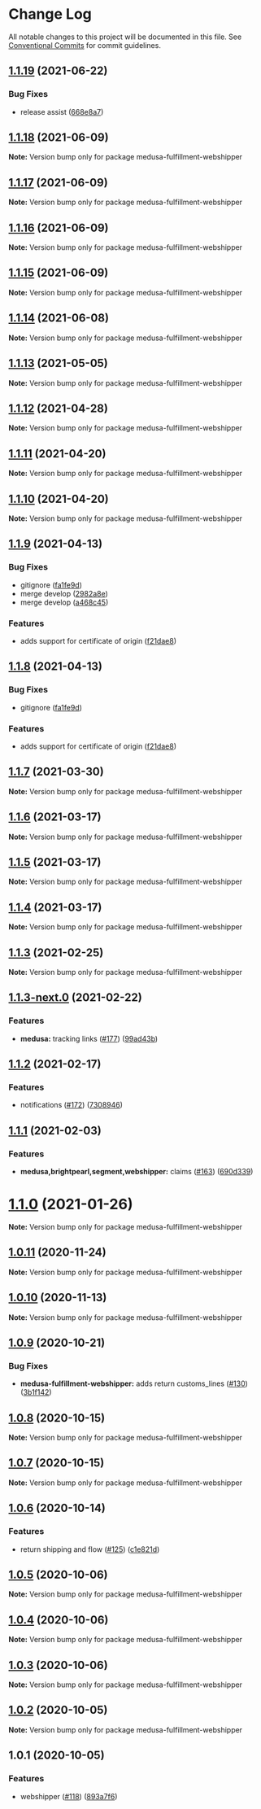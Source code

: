 # Change Log

All notable changes to this project will be documented in this file.
See [Conventional Commits](https://conventionalcommits.org) for commit guidelines.

## [1.1.19](https://github.com/medusajs/medusa/compare/medusa-fulfillment-webshipper@1.1.18...medusa-fulfillment-webshipper@1.1.19) (2021-06-22)


### Bug Fixes

* release assist ([668e8a7](https://github.com/medusajs/medusa/commit/668e8a740200847fc2a41c91d2979097f1392532))





## [1.1.18](https://github.com/medusajs/medusa/compare/medusa-fulfillment-webshipper@1.1.17...medusa-fulfillment-webshipper@1.1.18) (2021-06-09)

**Note:** Version bump only for package medusa-fulfillment-webshipper





## [1.1.17](https://github.com/medusajs/medusa/compare/medusa-fulfillment-webshipper@1.1.16...medusa-fulfillment-webshipper@1.1.17) (2021-06-09)

**Note:** Version bump only for package medusa-fulfillment-webshipper





## [1.1.16](https://github.com/medusajs/medusa/compare/medusa-fulfillment-webshipper@1.1.15...medusa-fulfillment-webshipper@1.1.16) (2021-06-09)

**Note:** Version bump only for package medusa-fulfillment-webshipper





## [1.1.15](https://github.com/medusajs/medusa/compare/medusa-fulfillment-webshipper@1.1.14...medusa-fulfillment-webshipper@1.1.15) (2021-06-09)

**Note:** Version bump only for package medusa-fulfillment-webshipper





## [1.1.14](https://github.com/medusajs/medusa/compare/medusa-fulfillment-webshipper@1.1.13...medusa-fulfillment-webshipper@1.1.14) (2021-06-08)

**Note:** Version bump only for package medusa-fulfillment-webshipper





## [1.1.13](https://github.com/medusajs/medusa/compare/medusa-fulfillment-webshipper@1.1.12...medusa-fulfillment-webshipper@1.1.13) (2021-05-05)

**Note:** Version bump only for package medusa-fulfillment-webshipper





## [1.1.12](https://github.com/medusajs/medusa/compare/medusa-fulfillment-webshipper@1.1.9...medusa-fulfillment-webshipper@1.1.12) (2021-04-28)

**Note:** Version bump only for package medusa-fulfillment-webshipper





## [1.1.11](https://github.com/medusajs/medusa/compare/medusa-fulfillment-webshipper@1.1.10...medusa-fulfillment-webshipper@1.1.11) (2021-04-20)

**Note:** Version bump only for package medusa-fulfillment-webshipper





## [1.1.10](https://github.com/medusajs/medusa/compare/medusa-fulfillment-webshipper@1.1.9...medusa-fulfillment-webshipper@1.1.10) (2021-04-20)

**Note:** Version bump only for package medusa-fulfillment-webshipper





## [1.1.9](https://github.com/medusajs/medusa/compare/medusa-fulfillment-webshipper@1.1.8...medusa-fulfillment-webshipper@1.1.9) (2021-04-13)


### Bug Fixes

* gitignore ([fa1fe9d](https://github.com/medusajs/medusa/commit/fa1fe9d619e19a277db6ee3a25ebb177222fa04b))
* merge develop ([2982a8e](https://github.com/medusajs/medusa/commit/2982a8e682e90beb4549d969d9d3b04d78a46a2d))
* merge develop ([a468c45](https://github.com/medusajs/medusa/commit/a468c451e82c68f41b5005a2e480057f6124aaa6))


### Features

* adds support for certificate of origin ([f21dae8](https://github.com/medusajs/medusa/commit/f21dae827ad64522fd1f4d6317740c6b0ded0536))





## [1.1.8](https://github.com/medusajs/medusa/compare/medusa-fulfillment-webshipper@1.1.7...medusa-fulfillment-webshipper@1.1.8) (2021-04-13)


### Bug Fixes

* gitignore ([fa1fe9d](https://github.com/medusajs/medusa/commit/fa1fe9d619e19a277db6ee3a25ebb177222fa04b))


### Features

* adds support for certificate of origin ([f21dae8](https://github.com/medusajs/medusa/commit/f21dae827ad64522fd1f4d6317740c6b0ded0536))





## [1.1.7](https://github.com/medusajs/medusa/compare/medusa-fulfillment-webshipper@1.1.6...medusa-fulfillment-webshipper@1.1.7) (2021-03-30)

**Note:** Version bump only for package medusa-fulfillment-webshipper





## [1.1.6](https://github.com/medusajs/medusa/compare/medusa-fulfillment-webshipper@1.1.5...medusa-fulfillment-webshipper@1.1.6) (2021-03-17)

**Note:** Version bump only for package medusa-fulfillment-webshipper





## [1.1.5](https://github.com/medusajs/medusa/compare/medusa-fulfillment-webshipper@1.1.3...medusa-fulfillment-webshipper@1.1.5) (2021-03-17)

**Note:** Version bump only for package medusa-fulfillment-webshipper





## [1.1.4](https://github.com/medusajs/medusa/compare/medusa-fulfillment-webshipper@1.1.3...medusa-fulfillment-webshipper@1.1.4) (2021-03-17)

**Note:** Version bump only for package medusa-fulfillment-webshipper





## [1.1.3](https://github.com/medusajs/medusa/compare/medusa-fulfillment-webshipper@1.1.3-next.0...medusa-fulfillment-webshipper@1.1.3) (2021-02-25)

**Note:** Version bump only for package medusa-fulfillment-webshipper





## [1.1.3-next.0](https://github.com/medusajs/medusa/compare/medusa-fulfillment-webshipper@1.1.2...medusa-fulfillment-webshipper@1.1.3-next.0) (2021-02-22)


### Features

* **medusa:** tracking links ([#177](https://github.com/medusajs/medusa/issues/177)) ([99ad43b](https://github.com/medusajs/medusa/commit/99ad43bf47c3922f391d433448b1c4affd88f457))





## [1.1.2](https://github.com/medusajs/medusa/compare/medusa-fulfillment-webshipper@1.1.1...medusa-fulfillment-webshipper@1.1.2) (2021-02-17)


### Features

* notifications ([#172](https://github.com/medusajs/medusa/issues/172)) ([7308946](https://github.com/medusajs/medusa/commit/7308946e567ed4e63e1ed3d9d31b30c4f1a73f0d))





## [1.1.1](https://github.com/medusajs/medusa/compare/medusa-fulfillment-webshipper@1.1.0...medusa-fulfillment-webshipper@1.1.1) (2021-02-03)


### Features

* **medusa,brightpearl,segment,webshipper:** claims ([#163](https://github.com/medusajs/medusa/issues/163)) ([690d339](https://github.com/medusajs/medusa/commit/690d33966754a7dbe159c3ac09712a3c3bfaff0b))





# [1.1.0](https://github.com/medusajs/medusa/compare/medusa-fulfillment-webshipper@1.0.11...medusa-fulfillment-webshipper@1.1.0) (2021-01-26)

**Note:** Version bump only for package medusa-fulfillment-webshipper





## [1.0.11](https://github.com/medusajs/medusa/compare/medusa-fulfillment-webshipper@1.0.10...medusa-fulfillment-webshipper@1.0.11) (2020-11-24)

**Note:** Version bump only for package medusa-fulfillment-webshipper





## [1.0.10](https://github.com/medusajs/medusa/compare/medusa-fulfillment-webshipper@1.0.9...medusa-fulfillment-webshipper@1.0.10) (2020-11-13)

**Note:** Version bump only for package medusa-fulfillment-webshipper





## [1.0.9](https://github.com/medusajs/medusa/compare/medusa-fulfillment-webshipper@1.0.8...medusa-fulfillment-webshipper@1.0.9) (2020-10-21)


### Bug Fixes

* **medusa-fulfillment-webshipper:** adds return customs_lines ([#130](https://github.com/medusajs/medusa/issues/130)) ([3b1f142](https://github.com/medusajs/medusa/commit/3b1f1422757f374efa8f3af99046753473d3f745))





## [1.0.8](https://github.com/medusajs/medusa/compare/medusa-fulfillment-webshipper@1.0.7...medusa-fulfillment-webshipper@1.0.8) (2020-10-15)

**Note:** Version bump only for package medusa-fulfillment-webshipper





## [1.0.7](https://github.com/medusajs/medusa/compare/medusa-fulfillment-webshipper@1.0.6...medusa-fulfillment-webshipper@1.0.7) (2020-10-15)

**Note:** Version bump only for package medusa-fulfillment-webshipper





## [1.0.6](https://github.com/medusajs/medusa/compare/medusa-fulfillment-webshipper@1.0.5...medusa-fulfillment-webshipper@1.0.6) (2020-10-14)


### Features

* return shipping and flow ([#125](https://github.com/medusajs/medusa/issues/125)) ([c1e821d](https://github.com/medusajs/medusa/commit/c1e821d9d4d33756c7309e5cf110d7aa9b67297d))





## [1.0.5](https://github.com/medusajs/medusa/compare/medusa-fulfillment-webshipper@1.0.4...medusa-fulfillment-webshipper@1.0.5) (2020-10-06)

**Note:** Version bump only for package medusa-fulfillment-webshipper





## [1.0.4](https://github.com/medusajs/medusa/compare/medusa-fulfillment-webshipper@1.0.3...medusa-fulfillment-webshipper@1.0.4) (2020-10-06)

**Note:** Version bump only for package medusa-fulfillment-webshipper





## [1.0.3](https://github.com/medusajs/medusa/compare/medusa-fulfillment-webshipper@1.0.2...medusa-fulfillment-webshipper@1.0.3) (2020-10-06)

**Note:** Version bump only for package medusa-fulfillment-webshipper





## [1.0.2](https://github.com/medusajs/medusa/compare/medusa-fulfillment-webshipper@1.0.1...medusa-fulfillment-webshipper@1.0.2) (2020-10-05)

**Note:** Version bump only for package medusa-fulfillment-webshipper





## 1.0.1 (2020-10-05)


### Features

* webshipper ([#118](https://github.com/medusajs/medusa/issues/118)) ([893a7f6](https://github.com/medusajs/medusa/commit/893a7f69afea67e854a67fc3b92c8a10c9c1b75c))
